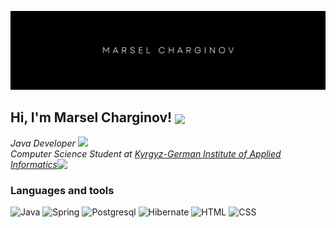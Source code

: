 [![Header](https://github.com/Hankie-2/Hankie-2/blob/main/assets/header.png)](https://www.linkedin.com/in/charginov/)

<h2> Hi, I'm Marsel Charginov! <img src="https://media.giphy.com/media/76Ezod7CxRDqivd57V/giphy.gif" width="50" align=center></h2>


<p><em>Java Developer <img src="https://media.giphy.com/media/WUlplcMpOCEmTGBtBW/giphy.gif" width="30"></br>Computer Science Student at <a href="https://www.thoughtworks.com">Kyrgyz-German Institute of Applied Informatics</a><img src="https://media.giphy.com/media/fYSnHlufseco8Fh93Z/giphy.gif" align=top width="30"> 
</em></p>

### Languages and tools
![Java](https://img.shields.io/badge/-Java-black?style=for-the-badge&logo=)
![Spring](https://img.shields.io/badge/-Spring-black?style=for-the-badge&logo=spring)
![Postgresql](https://img.shields.io/badge/-Postgresql-black?style=for-the-badge&logo=Postgresql)
![Hibernate](https://img.shields.io/badge/-Hibernate-black?style=for-the-badge&logo=Hibernate)
![HTML](https://img.shields.io/badge/-HTML-black?style=for-the-badge&logo=html5)
![CSS](https://img.shields.io/badge/-HTML-black?style=for-the-badge&logo=css3)